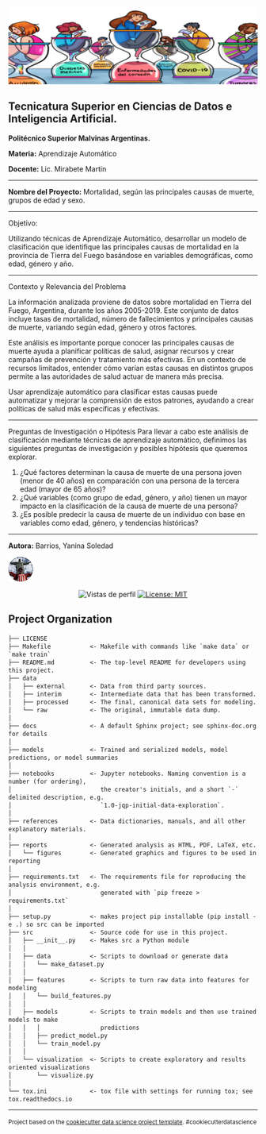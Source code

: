 
![Mortalidad](https://github.com/Yansol23/Mortalidad_Segun_las_Principales_Causas_de_Muerte-Grupos_de_Edad_y_Sexo/blob/main/reports/figures/Mortalidad.png)






## Tecnicatura Superior en Ciencias de Datos e Inteligencia Artificial.

**Politécnico Superior Malvinas Argentinas.**

**Materia:** Aprendizaje Automático

**Docente:** Lic. Mirabete Martin
*****************************************************************************


**Nombre del Proyecto:** Mortalidad, según las principales causas de muerte, grupos de edad y sexo.


*****************************************************************************

Objetivo:

Utilizando técnicas de Aprendizaje Automático, desarrollar un modelo de clasificación que identifique las principales causas de mortalidad en la provincia de Tierra del Fuego basándose en variables demográficas, como edad, género y año.
******************************************************************************
Contexto y Relevancia del Problema

La información analizada proviene de datos sobre mortalidad en Tierra del Fuego, Argentina, durante los años 2005-2019. Este conjunto de datos incluye tasas de mortalidad, número de fallecimientos y principales causas de muerte, variando según edad, género y otros factores.

Este análisis es importante porque conocer las principales causas de muerte ayuda a planificar políticas de salud, asignar recursos y crear campañas de prevención y tratamiento más efectivas. En un contexto de recursos limitados, entender cómo varían estas causas en distintos grupos permite a las autoridades de salud actuar de manera más precisa.

Usar aprendizaje automático para clasificar estas causas puede automatizar y mejorar la comprensión de estos patrones, ayudando a crear políticas de salud más específicas y efectivas.
*****************************************************************************
Preguntas de Investigación o Hipótesis
Para llevar a cabo este análisis de clasificación mediante técnicas de aprendizaje automático, definimos las siguientes preguntas de investigación y posibles hipótesis que queremos explorar.
   1. ¿Qué factores determinan la causa de muerte de una persona joven (menor de 40 años) en comparación con una persona de la tercera edad (mayor de 65 años)?
   2. ¿Qué variables (como grupo de edad, género, y año) tienen un mayor impacto en la clasificación de la causa de muerte de una persona?
   3. ¿Es posible predecir la causa de muerte de un individuo con base en variables como edad, género, y tendencias históricas?

*****************************************************************************
**Autora:** Barrios, Yanina Soledad

![Perfil](https://github.com/Yansol23/Mortalidad_Segun_las_Principales_Causas_de_Muerte-Grupos_de_Edad_y_Sexo/blob/main/reports/figures/Perfil.png)


<p align="center">
  <img src="https://komarev.com/ghpvc/?username=edfedo" alt="Vistas de perfil" />
  <a href="https://opensource.org/licenses/MIT">
    <img src="https://img.shields.io/badge/License-MIT-yellow.svg" alt="License: MIT" />
  </a>
</p>




Project Organization
------------

    ├── LICENSE
    ├── Makefile           <- Makefile with commands like `make data` or `make train`
    ├── README.md          <- The top-level README for developers using this project.
    ├── data
    │   ├── external       <- Data from third party sources.
    │   ├── interim        <- Intermediate data that has been transformed.
    │   ├── processed      <- The final, canonical data sets for modeling.
    │   └── raw            <- The original, immutable data dump.
    │
    ├── docs               <- A default Sphinx project; see sphinx-doc.org for details
    │
    ├── models             <- Trained and serialized models, model predictions, or model summaries
    │
    ├── notebooks          <- Jupyter notebooks. Naming convention is a number (for ordering),
    │                         the creator's initials, and a short `-` delimited description, e.g.
    │                         `1.0-jqp-initial-data-exploration`.
    │
    ├── references         <- Data dictionaries, manuals, and all other explanatory materials.
    │
    ├── reports            <- Generated analysis as HTML, PDF, LaTeX, etc.
    │   └── figures        <- Generated graphics and figures to be used in reporting
    │
    ├── requirements.txt   <- The requirements file for reproducing the analysis environment, e.g.
    │                         generated with `pip freeze > requirements.txt`
    │
    ├── setup.py           <- makes project pip installable (pip install -e .) so src can be imported
    ├── src                <- Source code for use in this project.
    │   ├── __init__.py    <- Makes src a Python module
    │   │
    │   ├── data           <- Scripts to download or generate data
    │   │   └── make_dataset.py
    │   │
    │   ├── features       <- Scripts to turn raw data into features for modeling
    │   │   └── build_features.py
    │   │
    │   ├── models         <- Scripts to train models and then use trained models to make
    │   │   │                 predictions
    │   │   ├── predict_model.py
    │   │   └── train_model.py
    │   │
    │   └── visualization  <- Scripts to create exploratory and results oriented visualizations
    │       └── visualize.py
    │
    └── tox.ini            <- tox file with settings for running tox; see tox.readthedocs.io


--------

<p><small>Project based on the <a target="_blank" href="https://drivendata.github.io/cookiecutter-data-science/">cookiecutter data science project template</a>. #cookiecutterdatascience</small></p>
